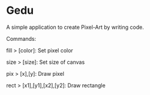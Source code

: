 # Gedu
A simple application to create Pixel-Art by writing code.

Commands:

fill > [color]: Set pixel color

size > [size]: Set size of canvas

pix > [x],[y]: Draw pixel

rect > [x1],[y1],[x2],[y2]: Draw rectangle
